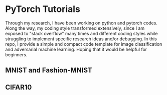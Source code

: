 # PyTorch Tutorials

Through my research, I have been working on python and pytorch codes.  Along the way, my coding style transformed extensively, since I am exposed to "stack overflow" many times and different coding styles while struggling to implement specific research ideas and/or debugging. In this repo, I provide a simple and compact code template for image classification and adversarial machine learning. Hoping that it would be helpful for beginners. 

## MNIST and Fashion-MNIST

## CIFAR10





